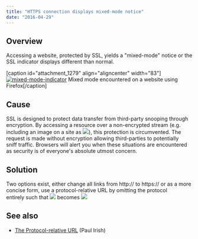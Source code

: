 ```yaml
---
title: "HTTPS connection displays mixed-mode notice"
date: "2016-04-29"
---
```


## Overview

Accessing a website, protected by SSL, yields a "mixed-mode" notice or the SSL indicator displays different than normal.

\[caption id="attachment\_1279" align="aligncenter" width="83"\][![mixed-mode-indicator](https://kb.apnscp.com/wp-content/uploads/2016/04/mixed-mode-indicator.png)](https://kb.apnscp.com/wp-content/uploads/2016/04/mixed-mode-indicator.png) Mixed mode encountered on a website using Firefox\[/caption\]

## Cause

SSL is designed to protect data transfer from third-party snooping through encryption. By accessing a resource over a non-encrypted stream (e.g. including an image on a site as _<img src="http://mysite.com/img.jpg" />_), this protection is circumvented. The request is made without encryption allowing third-parties to potentially sniff traffic. Browsers will alert you when these situations are encountered as security is of everyone's absolute utmost concern.

## Solution

Two options exist, either change all links from http:// to https:// or as a more concise form, use a protocol-relative URL by omitting the protocol entirely such that <img src="http://mysite.com/img.jpg" /> becomes <img src="//mysite.com/img.jpg" />

## See also

- [The Protocol-relative URL](http://www.paulirish.com/2010/the-protocol-relative-url/) (Paul Irish)

